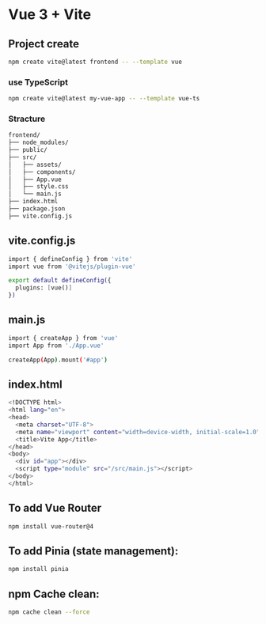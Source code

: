 # Vue 3 + Vite 

## Project create

```bash
npm create vite@latest frontend -- --template vue
```
### use TypeScript
```bash
npm create vite@latest my-vue-app -- --template vue-ts
```

### Stracture 

```bash
frontend/
├── node_modules/
├── public/
├── src/
│   ├── assets/
│   ├── components/
│   ├── App.vue
│   ├── style.css
│   └── main.js
├── index.html
├── package.json
├── vite.config.js
```


## vite.config.js

```bash
import { defineConfig } from 'vite'
import vue from '@vitejs/plugin-vue'

export default defineConfig({
  plugins: [vue()]
})
```



## main.js

```bash
import { createApp } from 'vue'
import App from './App.vue'

createApp(App).mount('#app')
```



## index.html

```bash
<!DOCTYPE html>
<html lang="en">
<head>
  <meta charset="UTF-8">
  <meta name="viewport" content="width=device-width, initial-scale=1.0">
  <title>Vite App</title>
</head>
<body>
  <div id="app"></div>
  <script type="module" src="/src/main.js"></script>
</body>
</html>
```



## To add Vue Router

```bash
npm install vue-router@4
```



## To add Pinia (state management):
```bash
npm install pinia
```



## npm Cache clean:
```bash
npm cache clean --force
```